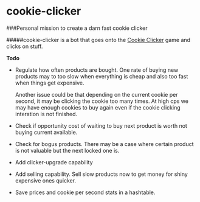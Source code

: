 cookie-clicker
==============

###Personal mission to create a darn fast cookie clicker

#####cookie-clicker is a bot that goes onto the <a href="http://orteil.dashnet.org/cookieclicker/">Cookie Clicker</a> game and clicks on stuff.

<b>Todo</b>
- Regulate how often products are bought. One rate of buying new products may to too slow when everything is cheap and also too fast when things get expensive.
	
	Another issue could be that depending on the current cookie per second, it may be clicking the cookie too many times. At high cps we may have enough cookies to buy again even if the cookie clicking interation is not finished.
- Check if opportunity cost of waiting to buy next product is worth not buying current available.
- Check for bogus products. There may be a case where certain product is not valuable but the next locked one is. 

- Add clicker-upgrade capability
- Add selling capability. Sell slow products now to get money for shiny expensive ones quicker.

- Save prices and cookie per second stats in a hashtable.